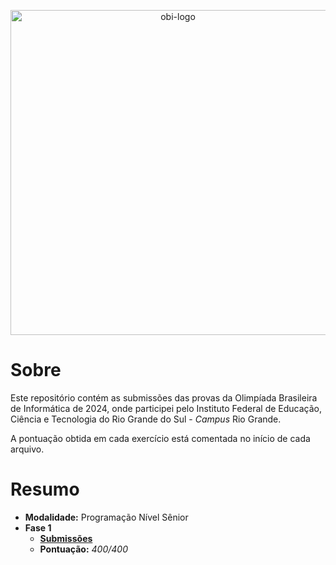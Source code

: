<p align="center">
    <picture>
        <source media="(prefers-color-scheme: dark)" srcset="https://olimpiada.ic.unicamp.br/static/extras/misc/logo-obi2024.svg">
        <source media="(prefers-color-scheme: light)" srcset="https://olimpiada.ic.unicamp.br/static/extras/misc/logo-obi2024-preto.svg">
        <img src="https://olimpiada.ic.unicamp.br/static/extras/misc/logo-obi2024-preto.svg" width="520" alt="obi-logo">
    </picture>
</p>

# Sobre

Este repositório contém as submissões das provas da Olimpíada Brasileira de Informática de 2024, onde participei pelo Instituto Federal de Educação, Ciência e Tecnologia do Rio Grande do Sul - _Campus_ Rio Grande. 

A pontuação obtida em cada exercício está comentada no início de cada arquivo.

# Resumo

- **Modalidade:** Programação Nível Sênior
- **Fase 1**
    - [**Submissões**](fase_1)
    - **Pontuação:** _400/400_
